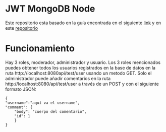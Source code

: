 # JWT MongoDB Node

Este repositorio esta basado en la guía encontrada en el siguiente [link](https://bezkoder.com/node-js-mongodb-auth-jwt/#Run_Test_with_Results) y en este [repositorio](https://github.com/bezkoder/node-js-jwt-auth-mongodb)

# Funcionamiento

Hay 3 roles, moderador, administrador y usuario. Los 3 roles mencionados puedes obtener todos los usuarios registrados en la base de datos en la ruta http://localhost:8080api/test/user usando un metodo GET. Solo el administrador puede añadir comentarios en la ruta http://localhost:8080/api/test/user
a través de un POST y con el siguiente formato JSON:

    {
    "username":"aquí va el username",
    "comment": {
    	"body": "cuerpo del comentario",
    	"id": 1
    	}
    }
